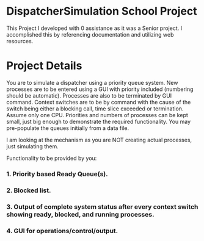 # DispatcherSimulation School Project
This Project I developed with 0 assistance as it was a Senior project. I accomplished this by referencing documentation and utilizing web resources.

# Project Details
You are to simulate a dispatcher using a priority queue system.   New processes are to be entered using a GUI with priority included (numbering should be automatic). Processes are also to be terminated by GUI command. Context switches are to be by command with the cause of the switch being either a blocking call, time slice exceeded or termination. Assume only one CPU.  Priorities and numbers of processes can be kept small, just big enough to demonstrate the required functionality. You may pre-populate the queues initially from a data file. 

I am looking at the mechanism as you are NOT creating actual processes, just simulating them.  

Functionality to be provided by you:

### 1. Priority based Ready Queue(s).  
### 2. Blocked list.  
### 3. Output of complete system status after every context switch showing ready, blocked, and running processes.  
### 4. GUI for operations/control/output.

